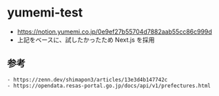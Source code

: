 # yumemi-test

- https://notion.yumemi.co.jp/0e9ef27b55704d7882aab55cc86c999d
- 上記をベースに、試したかったため Next.js を採用

## 参考

    - https://zenn.dev/shimapon3/articles/13e3d4b147742c
    - https://opendata.resas-portal.go.jp/docs/api/v1/prefectures.html
